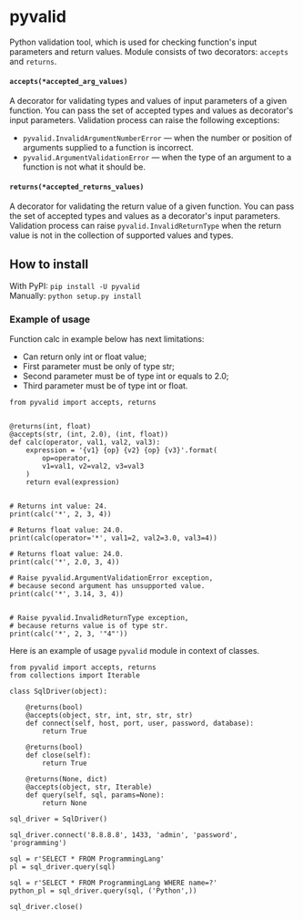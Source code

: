 # pyvalid


Python validation tool, which is used for checking function's input parameters and return values.
Module consists of two decorators: `accepts` and `returns`.


#### `accepts(*accepted_arg_values)`
A decorator for validating types and values of input parameters of a given function.
You can pass the set of accepted types and values as decorator's input parameters.
Validation process can raise the following exceptions:
* `pyvalid.InvalidArgumentNumberError` — when the number or position of arguments supplied to a function is incorrect.
* `pyvalid.ArgumentValidationError` — when the type of an argument to a function is not what it should be.


#### `returns(*accepted_returns_values)`
A decorator for validating the return value of a given function.
You can pass the set of accepted types and values as a decorator's input parameters.
Validation process can raise `pyvalid.InvalidReturnType` when the return value is not in the collection of supported values and types.


## How to install

With PyPI: `pip install -U pyvalid`  
Manually: `python setup.py install`


### Example of usage

Function calc in example below has next limitations:
* Can return only int or float value;
* First parameter must be only of type str;
* Second parameter must be of type int or equals to 2.0;
* Third parameter must be of type int or float.


```
from pyvalid import accepts, returns


@returns(int, float)
@accepts(str, (int, 2.0), (int, float))
def calc(operator, val1, val2, val3):
    expression = '{v1} {op} {v2} {op} {v3}'.format(
        op=operator,
        v1=val1, v2=val2, v3=val3
    )
    return eval(expression)


# Returns int value: 24.
print(calc('*', 2, 3, 4))

# Returns float value: 24.0.
print(calc(operator='*', val1=2, val2=3.0, val3=4))

# Returns float value: 24.0.
print(calc('*', 2.0, 3, 4))

# Raise pyvalid.ArgumentValidationError exception,
# because second argument has unsupported value.
print(calc('*', 3.14, 3, 4))


# Raise pyvalid.InvalidReturnType exception,
# because returns value is of type str.
print(calc('*', 2, 3, '"4"'))
```

Here is an example of usage `pyvalid` module in context of classes.

```
from pyvalid import accepts, returns
from collections import Iterable

class SqlDriver(object):

    @returns(bool)
    @accepts(object, str, int, str, str, str)
    def connect(self, host, port, user, password, database):
        return True

    @returns(bool)
    def close(self):
        return True

    @returns(None, dict)
    @accepts(object, str, Iterable)
    def query(self, sql, params=None):
        return None

sql_driver = SqlDriver()

sql_driver.connect('8.8.8.8', 1433, 'admin', 'password', 'programming')

sql = r'SELECT * FROM ProgrammingLang'
pl = sql_driver.query(sql)

sql = r'SELECT * FROM ProgrammingLang WHERE name=?'
python_pl = sql_driver.query(sql, ('Python',))

sql_driver.close()
```
